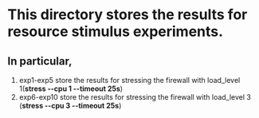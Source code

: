 # This directory stores the results for resource stimulus experiments.

## In particular, 

1. exp1-exp5 store the results for stressing the firewall with load_level 1(__stress --cpu 1 --timeout 25s__)  
2. exp6-exp10 store the results for stressing the firewall with load_level 3 (__stress --cpu 3 --timeout 25s__)
